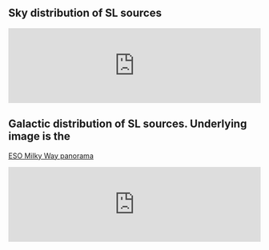 ## Sky distribution of SL sources

<iframe id="igraph" scrolling="no" style="border:none;" seamless="seamless" src="https://bwgref.github.io/straycats/straycat_radec.html" width="100%"></iframe>

## Galactic distribution of SL sources. Underlying image is the
[ESO Milky Way panorama](https://www.eso.org/public/images/eso0932a/)
<iframe id="igraph" scrolling="no" style="border:none;" seamless="seamless" src="https://bwgref.github.io/straycats/galaxy_overlay_.html" width="100%"></iframe>



